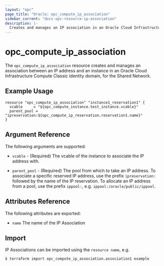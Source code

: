 ```yaml
---
layout: "opc"
page_title: "Oracle: opc_compute_ip_association"
sidebar_current: "docs-opc-resource-ip-association"
description: |-
  Creates and manages an IP association in an Oracle Cloud Infrastructure Compute Classic identity domain for the Shared Network.
---
```


# opc\_compute\_ip\_association

The ``opc_compute_ip_association`` resource creates and manages an association between an IP address and an instance in
an Oracle Cloud Infrastructure Compute Classic identity domain, for the Shared Network.

## Example Usage

```hcl
resource "opc_compute_ip_association" "instance1_reservation1" {
  vcable     = "${opc_compute_instance.test_instance.vcable}"
  parent_pool = "ipreservation:${opc_compute_ip_reservation.reservation1.name}"
}
```

## Argument Reference

The following arguments are supported:

* `vcable` - (Required) The vcable of the instance to associate the IP address with.

* `parent_pool` - (Required) The pool from which to take an IP address. To associate a specific reserved IP address, use
the prefix `ipreservation:` followed by the name of the IP reservation. To allocate an IP address from a pool, use the
prefix `ippool:`, e.g. `ippool:/oracle/public/ippool`.


## Attributes Reference

The following attributes are exported:

* `name` The name of the IP Association

## Import

IP Associations can be imported using the `resource name`, e.g.

```shell
$ terraform import opc_compute_ip_association.association1 example
```
